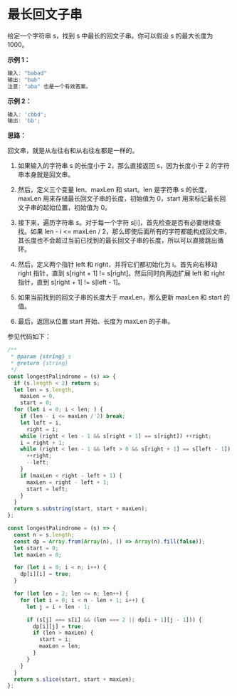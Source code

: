 # 最长回文子串

给定一个字符串 s，找到 s 中最长的回文子串。你可以假设 s 的最大长度为 1000。

**示例 1：**

```js
输入: "babad"
输出: "bab"
注意: "aba" 也是一个有效答案。
```

**示例 2：**

```js
输入: 'cbbd';
输出: 'bb';
```

**思路：**

回文串，就是从左往右和从右往左都是一样的。

1. 如果输入的字符串 s 的长度小于 2，那么直接返回 s，因为长度小于 2 的字符串本身就是回文串。

2. 然后，定义三个变量 len、maxLen 和 start。len 是字符串 s 的长度，maxLen 用来存储最长回文子串的长度，初始值为 0，start 用来标记最长回文子串的起始位置，初始值为 0。

3. 接下来，遍历字符串 s。对于每一个字符 s[i]，首先检查是否有必要继续查找。如果 len - i <= maxLen / 2，那么即使后面所有的字符都能构成回文串，其长度也不会超过当前已找到的最长回文子串的长度，所以可以直接跳出循环。

4. 然后，定义两个指针 left 和 right，并将它们都初始化为 i。首先向右移动 right 指针，直到 s[right + 1] != s[right]。然后同时向两边扩展 left 和 right 指针，直到 s[right + 1] != s[left - 1]。

5. 如果当前找到的回文子串的长度大于 maxLen，那么更新 maxLen 和 start 的值。

6. 最后，返回从位置 start 开始、长度为 maxLen 的子串。

参见代码如下：

```js
/**
 * @param {string} s
 * @return {string}
 */
const longestPalindrome = (s) => {
  if (s.length < 2) return s;
  let len = s.length,
    maxLen = 0,
    start = 0;
  for (let i = 0; i < len; ) {
    if (len - i <= maxLen / 2) break;
    let left = i,
      right = i;
    while (right < len - 1 && s[right + 1] == s[right]) ++right;
    i = right + 1;
    while (right < len - 1 && left > 0 && s[right + 1] == s[left - 1]) {
      ++right;
      --left;
    }
    if (maxLen < right - left + 1) {
      maxLen = right - left + 1;
      start = left;
    }
  }
  return s.substring(start, start + maxLen);
};

const longestPalindrome = (s) => {
  const n = s.length;
  const dp = Array.from(Array(n), () => Array(n).fill(false));
  let start = 0;
  let maxLen = 0;

  for (let i = 0; i < n; i++) {
    dp[i][i] = true;
  }

  for (let len = 2; len <= n; len++) {
    for (let i = 0; i < n - len + 1; i++) {
      let j = i + len - 1;

      if (s[j] === s[i] && (len === 2 || dp[i + 1][j - 1])) {
        dp[i][j] = true;
        if (len > maxLen) {
          start = i;
          maxLen = len;
        }
      }
    }
  }
  return s.slice(start, start + maxLen);
};
```
